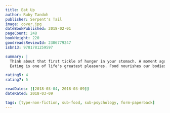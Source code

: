 ```yaml
---
title: Eat Up
author: Ruby Tandoh
publisher: Serpent's Tail
image: cover.jpg
dateBookPublished: 2018-02-01
pageCount: 248
bookHeight: 220
goodreadsReviewId: 2306779247
isbn13: 9781781259597

summary: |
  Think about that first tickle of hunger in your stomach. A moment ago, you could have been thinking about anything, but now it's thickly buttered marmite toast, a frosty scoop of ice cream straight from the tub, some creamy, cheesy scrambled eggs or a fuzzy, perfectly-ripe peach.
  Eating is one of life's greatest pleasures. Food nourishes our bodies, helps us celebrate our successes (from a wedding cake to a post-night out kebab), cheers us up when we're down, introduces us to new cultures and — when we cook and eat together — connects us with the people we love.

rating5: 4
rating7: 5

readDates: [[2018-03-04, 2018-03-09]]
dateRated: 2018-03-09

tags: [type-non-fiction, sub-food, sub-psychology, form-paperback]
---
```

